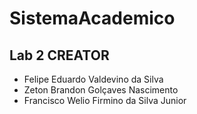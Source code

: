 # SistemaAcademico
Lab 2 CREATOR
---
  - Felipe Eduardo Valdevino da Silva
  - Zeton Brandon Golçaves Nascimento
  - Francisco Welio Firmino da Silva Junior

